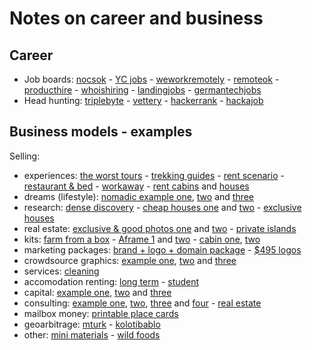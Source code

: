 # Notes on career and business

## Career

- Job boards: [nocsok](https://nocsok.com/) - [YC jobs](www.ycombinator.com/companies) - [weworkremotely](https://weworkremotely.com/) - [remoteok](https://remoteok.io/) - [producthire](https://producthire.net/) - [whoishiring](https://whoishiring.io/) - [landingjobs](https://landing.jobs/) - [germantechjobs](https://germantechjobs.de/) 
- Head hunting: [triplebyte](https://triplebyte.com/) - [vettery](https://www.vettery.com/candidate/tech) - [hackerrank](https://www.hackerrank.com/) - [hackajob](https://hackajob.co/)

## Business models - examples

Selling:

- experiences: [the worst tours](https://theworsttours.weebly.com/) - [trekking guides](https://andrewskurka.com/) - [rent scenario](https://www.unchartedbooks.com/adventurers-club.php) - [restaurant & bed](https://www.brushlandeatinghouse.com/) - [workaway](https://www.workaway.info/) - [rent cabins](https://www.cabinscape.com/) and [houses](https://www.silentliving.pt/)
- dreams (lifestyle): [nomadic example one](https://www.nomadicmatt.com/), [two](https://sofianaaustralia.com/) and [three](https://craigmod.com/)
- research: [dense discovery](https://www.densediscovery.com/) - [cheap houses one](https://www.instagram.com/cheapoldhouses/) and [two](https://www.instagram.com/cheapirishhouses/) - [exclusive houses](https://www.wowhaus.co.uk/)
- real estate: [exclusive & good photos one](https://www.fantasticfrank.de/) and [two](https://www.themodernhouse.com/) - [private islands](http://www.vladi-private-islands.de/)
- kits: [farm from a box](https://farmfromabox.com/) - [Aframe 1](https://avrame.com/) and [two](https://dubldom.com/eu) - [cabin one](https://buildcover.com/), [two](https://www.kodasema.com/pt/)
- marketing packages: [brand + logo + domain package](https://www.brandbucket.com/) - [$495 logos](https://logo.pizza/)
- crowdsource graphics: [example one](https://www.crowdspring.com/), [two](https://draftss.com/) and [three](https://www.manypixels.co/)
- services: [cleaning](https://www.maidsinblack.com/)
- accomodation renting: [long term](https://www.uniplaces.com/) - [student](https://www.studentville.pt/en)
- capital: [example one](https://shl.vc/), [two](https://www.generalcatalyst.com/) and [three](https://www.tinycapital.com/)
- consulting: [example one](https://hashref.com/), [two](https://roybarber.com/), [three](https://consulting.joreteg.com/) and [four](www.desktopneo.com) - [real estate](https://www.zeonamcintyre.com/)
- mailbox money: [printable place cards](https://www.placecard.me/)
- geoarbitrage: [mturk](https://www.mturk.com/worker) - [kolotibablo](https://kolotibablo.com/main/home)
- other: [mini materials](https://www.minimaterials.com/) - [wild foods](https://alexandermcnaughton.com/)